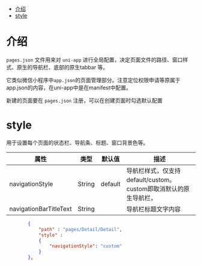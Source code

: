 - [介绍](#介绍)
- [style](#style)

# 介绍
`pages.json` 文件用来对 `uni-app` 进行全局配置，决定页面文件的路径、窗口样式、原生的导航栏、底部的原生tabbar 等。

它类似微信小程序中`app.json`的页面管理部分。注意定位权限申请等原属于app.json的内容，在uni-app中是在manifest中配置。

新建的页面要在 `pages.json` 注册，可以在创建页面时勾选默认配置

# style
用于设置每个页面的状态栏、导航条、标题、窗口背景色等。

|属性|	类型|	默认值|	描述|
|--|--|--|--|
|navigationStyle|	String|	default|	导航栏样式，仅支持 default/custom。custom即取消默认的原生导航栏，
navigationBarTitleText|	String|		|导航栏标题文字内容

```json
        {
        	"path" : "pages/Detail/Detail",
        	"style" : 
        	{
				"navigationStyle": "custom"
        	}
        },
```